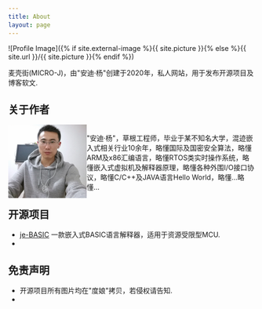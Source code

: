 ```yaml
---
title: About
layout: page
---
```

![Profile Image]({% if site.external-image %}{{ site.picture }}{% else %}{{ site.url }}/{{ site.picture }}{% endif %})

<p>麦壳街(MICRO-J)，由"安迪·杨"创建于2020年，私人网站，用于发布开源项目及博客软文.</p>

<h2>关于作者</h2>

<img src="/assets/images/andy.jpg" height="150px" width="160px" align="left" />

<p><br/>"安迪·杨"，草根工程师，毕业于某不知名大学，混迹嵌入式相关行业10余年，略懂国际及国密安全算法，略懂ARM及x86汇编语言，略懂RTOS类实时操作系统，略懂嵌入式虚拟机及解释器原理，略懂各种外围I/O接口协议，略懂C/C++及JAVA语言Hello World，略懂...略懂...</p>



<h2>开源项目</h2>

<ul class="skill-list">
	<li><a href="https://github.com/micro-j/je-BASIC">je-BASIC</a> 一款嵌入式BASIC语言解释器，适用于资源受限型MCU.</li>
    <li></li>
</ul>



<h2>免责声明</h2>

<ul>
	<li>开源项目所有图片均在"度娘"拷贝，若侵权请告知.</li>
    <li></li>
</ul>

